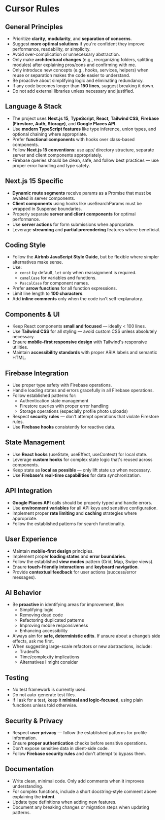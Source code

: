 # Cursor Rules

## General Principles
- Prioritize **clarity**, **modularity**, and **separation of concerns**.
- Suggest **more optimal solutions** if you're confident they improve performance, readability, or simplicity.
- Avoid over-complication or unnecessary abstraction.
- Only make **architectural changes** (e.g., reorganizing folders, splitting modules) after explaining pros/cons and confirming with me. 
- Only introduce new concepts (e.g., hooks, services, helpers) when reuse or separation makes the code easier to understand.
- Be proactive about simplifying logic and eliminating redundancy.
- If any code becomes longer than **150 lines**, suggest breaking it down.
- Do not add external libraries unless necessary and justified.

## Language & Stack
- The project uses **Next.js 15**, **TypeScript**, **React**, **Tailwind CSS**, **Firebase (Firestore, Auth, Storage)**, and **Google Places API.**
- Use **modern TypeScript features** like type inference, union types, and optional chaining where appropriate.
- Prefer **functional components** with hooks over class-based components.
- Follow **Next.js 15 conventions**: use app/ directory structure, separate server and client components appropriately.
- Firebase queries should be clean, safe, and follow best practices — use proper error handling and type safety.

## Next.js 15 Specific
- **Dynamic route segments** receive params as a Promise that must be awaited in server components.
- **Client components** using hooks like useSearchParams must be wrapped in Suspense boundaries.
- Properly separate **server and client components** for optimal performance.
- Use **server actions** for form submissions when appropriate.
- Leverage **streaming** and **partial prerendering** features where beneficial.


## Coding Style
- Follow the **Airbnb JavaScript Style Guide**, but be flexible where simpler alternatives make sense.
- Use:
  - `const` by default, `let` only when reassignment is required.
  - `camelCase` for variables and functions.
  - `PascalCase` for component names.
- Prefer **arrow functions** for all function expressions.
- Limit line length to **100 characters**.
- Add **inline comments** only when the code isn't self-explanatory.

## Components & UI
- Keep React components **small and focused** — ideally < 100 lines.
- Use **Tailwind CSS** for all styling — avoid custom CSS unless absolutely necessary.
- Ensure **mobile-first responsive design** with Tailwind's responsive utilities.
- Maintain **accessibility standards** with proper ARIA labels and semantic HTML.

## Firebase Integration
- Use proper type safety with Firebase operations.
- Handle loading states and errors gracefully in all Firebase operations.
- Follow established patterns for:
  - Authentication state management
  - Firestore queries with proper error handling
  - Storage operations (especially profile photo uploads)
- Respect **security rules** — don't attempt operations that violate Firestore rules.
- Use **Firebase hooks** consistently for reactive data.

## State Management
- Use **React hooks** (useState, useEffect, useContext) for local state.
- Leverage **custom hooks** for complex state logic that's reused across components.
- Keep state as **local as possible** — only lift state up when necessary.
- Use **Firebase's real-time capabilities** for data synchronization.

## API Integration
- **Google Places API** calls should be properly typed and handle errors.
- Use **environment variables** for all API keys and sensitive configuration.
- Implement proper **rate limiting** and **caching** strategies where appropriate.
- Follow the established patterns for search functionality.

## User Experience
- Maintain **mobile-first design** principles.
- Implement proper **loading states** and **error boundaries**.
- Follow the established **view modes** pattern (Grid, Map, Swipe views).
- Ensure **touch-friendly interactions** and **keyboard navigation**.
- Provide **contextual feedback** for user actions (success/error messages).

## AI Behavior
- Be **proactive** in identifying areas for improvement, like:
  - Simplifying logic
  - Removing dead code
  - Refactoring duplicated patterns
  - Improving mobile responsiveness
  - Enhancing accessibility
- Always aim for **safe, deterministic edits**. If unsure about a change’s side effects, ask me first.
- When suggesting large-scale refactors or new abstractions, include:
  - Tradeoffs
  - Time/complexity implications
  - Alternatives I might consider

## Testing
- No test framework is currently used.
- Do not auto-generate test files.
- If I ask for a test, keep it **minimal and logic-focused**, using plain functions unless told otherwise.

## Security & Privacy
- Respect **user privacy** — follow the established patterns for profile information.
- Ensure **proper authentication** checks before sensitive operations.
- Don't expose sensitive data in client-side code.
- Follow **Firebase security rules** and don't attempt to bypass them.

## Documentation
- Write clean, minimal code. Only add comments when it improves understanding.
- For complex functions, include a short docstring-style comment above explaining the **intent**.
- Update type definitions when adding new features.
- Document any breaking changes or migration steps when updating patterns.